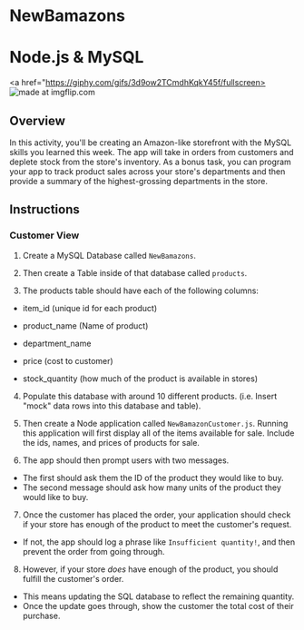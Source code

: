 # NewBamazons

# Node.js & MySQL

<a href="https://giphy.com/gifs/3d9ow2TCmdhKqkY45f/fullscreen><img src="https://i.imgflip.com/2clw4b.gif" title="made at imgflip.com"/></a>

## Overview

In this activity, you'll be creating an Amazon-like storefront with the MySQL skills you learned this week. The app will take in orders from customers and deplete stock from the store's inventory. As a bonus task, you can program your app to track product sales across your store's departments and then provide a summary of the highest-grossing departments in the store.

## Instructions

### Customer View 

1. Create a MySQL Database called `NewBamazons`.

2. Then create a Table inside of that database called `products`.

3. The products table should have each of the following columns:

* item_id (unique id for each product)

* product_name (Name of product)

* department_name

* price (cost to customer)

* stock_quantity (how much of the product is available in stores)

4. Populate this database with around 10 different products. (i.e. Insert "mock" data rows into this database and table).

5. Then create a Node application called `NewBamazonCustomer.js`. Running this application will first display all of the items available for sale. Include the ids, names, and prices of products for sale.

6. The app should then prompt users with two messages.

* The first should ask them the ID of the product they would like to buy.
* The second message should ask how many units of the product they would like to buy.

7. Once the customer has placed the order, your application should check if your store has enough of the product to meet the customer's request.

* If not, the app should log a phrase like `Insufficient quantity!`, and then prevent the order from going through.

8. However, if your store _does_ have enough of the product, you should fulfill the customer's order.
* This means updating the SQL database to reflect the remaining quantity.
* Once the update goes through, show the customer the total cost of their purchase.
